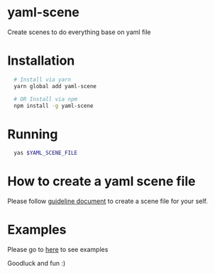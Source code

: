 # yaml-scene
Create scenes to do everything base on yaml file

# Installation
```sh
  # Install via yarn
  yarn global add yaml-scene

  # OR Install via npm
  npm install -g yaml-scene
```

# Running
```sh
  yas $YAML_SCENE_FILE
```

# How to create a yaml scene file
Please follow [guideline document](./GUIDE.md) to create a scene file for your self.

# Examples
Please go to [here](./yaml-test/examples) to see examples

Goodluck and fun :)